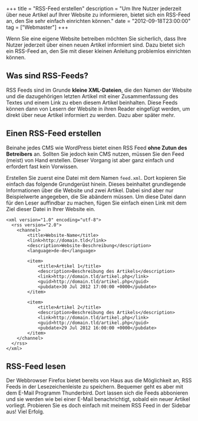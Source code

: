 +++
title       = "RSS-Feed erstellen"
description = "Um Ihre Nutzer jederzeit über neue Artikel auf Ihrer Website zu informieren, bietet sich ein RSS-Feed an, den Sie sehr einfach einrichten können."
date        = "2012-09-18T23:00:00"
tag         = ["Webmaster"]
+++

Wenn Sie eine eigene Website betreiben möchten Sie sicherlich, dass Ihre Nutzer jederzeit über einen neuen Artikel informiert sind. Dazu bietet sich ein RSS-Feed an, den Sie mit dieser kleinen Anleitung problemlos einrichten können.

<!--more-->

## Was sind RSS-Feeds?
RSS Feeds sind im Grunde **kleine XML-Dateien**, die den Namen der Website und die dazugehörigen letzten Artikel mit einer Zusammenfassung des Textes und einem Link zu eben diesem Artikel beinhalten. Diese Feeds können dann von Lesern der Website in ihren Reader eingefügt werden, um direkt über neue Artikel informiert zu werden. Dazu aber später mehr.

## Einen RSS-Feed erstellen
Beinahe jedes CMS wie WordPress bietet einen RSS Feed **ohne Zutun des Betreibers** an. Sollten Sie jedoch kein CMS nutzen, müssen Sie den Feed (meist) von Hand erstellen. Dieser Vorgang ist aber ganz einfach und erfordert fast kein Vorwissen.

Erstellen Sie zuerst eine Datei mit dem Namen `feed.xml`. Dort kopieren Sie einfach das folgende Grundgerüst hinein. Dieses beinhaltet grundlegende Informationen über die Website und zwei Artikel. Dabei sind aber nur Beispielwerte angegeben, die Sie abändern müssen. Um diese Datei dann für den Leser auffindbar zu machen, fügen Sie einfach einen Link mit dem Ziel dieser Datei in Ihrer Website ein.
```markup
<xml version="1.0" encoding="utf-8">
  <rss version="2.0">
	<channel>
		<title>Website-Name</title>
		<link>http://domain.tld</link>
		<description>Website-Beschreibung</description>
		<language>de-de</language>

		<item>
			<title>Artikel 1</title>
			<description>Beschreibung des Artikels</description>
			<link>http://domain.tld/artikel.php</link>
			<guid>http://domain.tld/artikel.php</guid>
			<pubdate>30 Jul 2012 17:00:00 +0000</pubdate>
		</item>

		<item>
			<title>Artikel 2</title>
			<description>Beschreibung des Artikels</description>
			<link>http://domain.tld/artikel.php</link>
			<guid>http://domain.tld/artikel.php</guid>
			<pubdate>29 Jul 2012 16:00:00 +0000</pubdate>
		</item>
	</channel>
  </rss>
</xml>
```

## RSS-Feed lesen
Der Webbrowser Firefox bietet bereits von Haus aus die Möglichkeit an, RSS Feeds in der Lesezeichenleiste zu speichern. Bequemer geht es aber mit dem E-Mail Programm Thunderbird. Dort lassen sich die Feeds abbonieren und sie werden wie bei einer E-Mail benachrichtigt, sobald ein neuer Artikel vorliegt.
Probieren Sie es doch einfach mit meinem RSS Feed in der Sidebar aus! Viel Erfolg.
